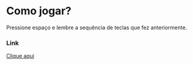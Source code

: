 # Como jogar?

Pressione espaço e lembre a sequência de teclas que fez anteriormente.


### Link
[Clique aqui](https://lokchin.github.io/jogo_memoria/)

